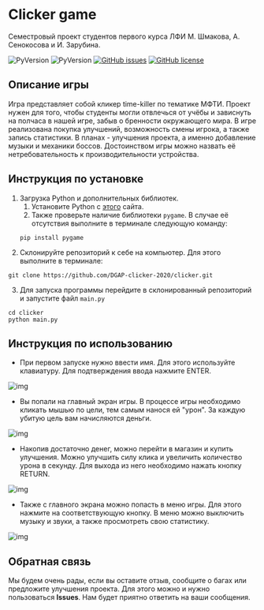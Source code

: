 # Clicker game

Семестровый проект студентов первого курса ЛФИ М. Шмакова, А. Сенокосова и И. Зарубина.

![PyVersion](https://img.shields.io/badge/python-3.7%2B-brightgreen) ![PyVersion](https://img.shields.io/badge/pygame-2.0.0-green) [![GitHub issues](https://img.shields.io/github/issues/DGAP-clicker-2020/clicker)](https://github.com/DGAP-clicker-2020/clicker/issues) [![GitHub license](https://img.shields.io/github/license/DGAP-clicker-2020/clicker)](https://github.com/DGAP-clicker-2020/clicker/blob/main/LICENSE) 

## Описание игры

Игра представляет собой кликер time-killer по тематике МФТИ. Проект нужен для того, чтобы студенты могли отвлечься от учёбы и зависнуть на полчаса в нашей игре, забыв о бренности окружающего мира. В игре реализована покупка улучшений, возможность смены игрока, а также запись статистики. В планах - улучшения проекта, а именно добавление музыки и механики боссов. Достоинством игры можно назвать её нетребовательность к производительности устройства.

## Инструкция по установке

1. Загрузка Python и дополнительных библиотек.
    1. Установите Python с [этого](https://www.python.org/downloads/) сайта.
    2. Также проверьте наличие библиотеки `pygame`. В случае её отсутствия выполните в терминале следующую команду:
    ```
    pip install pygame
    ```
2. Склонируйте репозиторий к себе на компьютер. Для этого выполните в терминале:
```
git clone https://github.com/DGAP-clicker-2020/clicker.git
```
3. Для запуска программы перейдите в склонированный репозиторий и запустите файл `main.py`
```
cd clicker
python main.py
```

## Инструкция по использованию

- При первом запуске нужно ввести имя. Для этого используйте клавиатуру. Для подтверждения ввода нажмите ENTER.

![img](https://i.imgur.com/95SjBji.png "Начальный экран")

- Вы попали на главный экран игры. В процессе игры необходимо кликать мышью по цели, тем самым нанося ей "урон". За каждую убитую цель вам начисляются деньги.

![img](https://i.imgur.com/ZDlvlAz.png "Главный экран")

- Накопив достаточно денег, можно перейти в магазин и купить улучшения. Можно улучшить силу клика и увеличить количество урона в секунду. Для выхода из него необходимо нажать кнопку RETURN.

![img](https://i.imgur.com/KgstciN.png "Магазин")

- Также с главного экрана можно попасть в меню игры. Для этого нажмите на соответствующую кнопку. В меню можно выключить музыку и звуки, а также просмотреть свою статистику.

![img](https://i.imgur.com/eyXLzNT.png "Меню")

## Обратная связь

Мы будем очень рады, если вы оставите отзыв, сообщите о багах или предложите улучшения проекта. Для этого можно и нужно пользоваться **Issues**. Нам будет приятно ответить на ваши сообщения.
